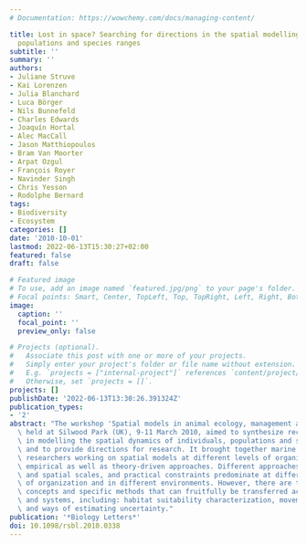 ```yaml
---
# Documentation: https://wowchemy.com/docs/managing-content/

title: Lost in space? Searching for directions in the spatial modelling of individuals,
  populations and species ranges
subtitle: ''
summary: ''
authors:
- Juliane Struve
- Kai Lorenzen
- Julia Blanchard
- Luca Börger
- Nils Bunnefeld
- Charles Edwards
- Joaquín Hortal
- Alec MacCall
- Jason Matthiopoulos
- Bram Van Moorter
- Arpat Ozgul
- François Royer
- Navinder Singh
- Chris Yesson
- Rodolphe Bernard
tags:
- Biodiversity
- Ecosystem
categories: []
date: '2010-10-01'
lastmod: 2022-06-13T15:30:27+02:00
featured: false
draft: false

# Featured image
# To use, add an image named `featured.jpg/png` to your page's folder.
# Focal points: Smart, Center, TopLeft, Top, TopRight, Left, Right, BottomLeft, Bottom, BottomRight.
image:
  caption: ''
  focal_point: ''
  preview_only: false

# Projects (optional).
#   Associate this post with one or more of your projects.
#   Simply enter your project's folder or file name without extension.
#   E.g. `projects = ["internal-project"]` references `content/project/deep-learning/index.md`.
#   Otherwise, set `projects = []`.
projects: []
publishDate: '2022-06-13T13:30:26.391324Z'
publication_types:
- '2'
abstract: "The workshop 'Spatial models in animal ecology, management and conservation'\
  \ held at Silwood Park (UK), 9-11 March 2010, aimed to synthesize recent progress\
  \ in modelling the spatial dynamics of individuals, populations and species ranges\
  \ and to provide directions for research. It brought together marine and terrestrial\
  \ researchers working on spatial models at different levels of organization, using\
  \ empirical as well as theory-driven approaches. Different approaches, temporal\
  \ and spatial scales, and practical constraints predominate at different levels\
  \ of organization and in different environments. However, there are theoretical\
  \ concepts and specific methods that can fruitfully be transferred across levels\
  \ and systems, including: habitat suitability characterization, movement rules,\
  \ and ways of estimating uncertainty."
publication: '*Biology Letters*'
doi: 10.1098/rsbl.2010.0338
---
```

